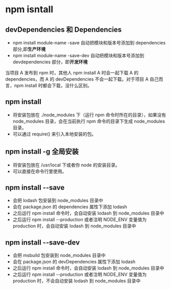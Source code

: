 # npm isntall

## devDependencies 和 Dependencies

- npm install module-name -save 自动把模块和版本号添加到 dependencies 部分,即**生产环境**
- npm install module-name -save-dev 自动把模块和版本号添加到 devdependencies 部分，即**开发环境**

当项目 A 发布到 npm 时，其他人 npm install A 时会一起下载 A 的 dependencies，而 A 的 devDependencies 不会一起下载。对于项目 A 自己而言，npm install 时都会下载，没什么区别。

## npm install

- 将安装包放在 ./node_modules 下（运行 npm 命令时所在的目录），如果没有 node_modules 目录，会在当前执行 npm 命令的目录下生成 node_modules 目录。
- 可以通过 require() 来引入本地安装的包。

## npm install -g 全局安装

- 将安装包放在 /usr/local 下或者你 node 的安装目录。
- 可以直接在命令行里使用。

## npm install --save

- 会把 lodash 包安装到 node_modules 目录中
- 会在 package.json 的 dependencies 属性下添加 lodash
- 之后运行 npm install 命令时，会自动安装 lodash 到 node_modules 目录中
- 之后运行 npm install --production 或者注明 NODE_ENV 变量值为 production 时，会自动安装 lodash 到 node_modules 目录中

## npm install --save-dev

- 会把 msbuild 包安装到 node_modules 目录中
- 会在 package.json 的 devDependencies 属性下添加 lodash
- 之后运行 npm install 命令时，会自动安装 lodash 到 node_modules 目录中
- 之后运行 npm install --production 或者注明 NODE_ENV 变量值为 production 时，不会自动安装 lodash 到 node_modules 目录中
